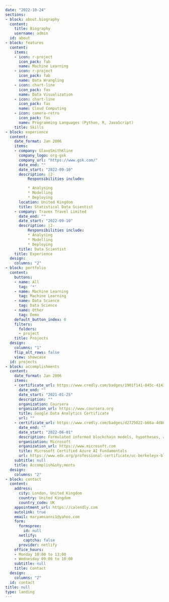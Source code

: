 ```yaml
---
date: "2022-10-24"
sections:
- block: about.biography
  content:
    title: Biography
    username: admin
  id: about
- block: features
  content:
    items:
    - icon: r-project
      icon_pack: fab
      name: Machine Learning
    - icon: r-project
      icon_pack: fab
      name: Data Wrangling
    - icon: chart-line
      icon_pack: fas
      name: Data Visualization
    - icon: chart-line
      icon_pack: fas
      name: Cloud Computing
    - icon: camera-retro
      icon_pack: fas
      name: Programming Languages (Python, R, JavaScript)
    title: Skills
- block: experience
  content:
    date_format: Jan 2006
    items:
    - company: GlaxoSmithKline
      company_logo: org-gsk
      company_url: "https://www.gsk.com/"
      date_end: ""
      date_start: "2022-09-10"
      description: |2-
          Responsibilities include:

          * Analysing
          * Modelling
          * Deploying
      location: United Kingdom
      title: Statistical Data Scientist
    - company: Travex Travel Limited
      date_end: ""
      date_start: "2022-09-10"
      description: |2-
          Responsibilities include:
          * Analysing
          * Modelling
          * Deploying
      title: Data Scientist      
    title: Experience
  design:
    columns: "2"
- block: portfolio
  content:
    buttons:
    - name: All
      tag: '*'
    - name: Machine Learning
      tag: Machine Learning
    - name: Data Science
      tag: Data Science
    - name: Other
      tag: Demo
    default_button_index: 0
    filters:
      folders:
      - project
    title: Projects
  design:
    columns: "1"
    flip_alt_rows: false
    view: showcase
  id: projects
- block: accomplishments
  content:
    date_format: Jan 2006
    items:
    - certificate_url: https://www.credly.com/badges/1901f141-845c-4143-b33b-6b36bcb6c2af/public_url
      date_end: ""
      date_start: "2021-01-25"
      description: ""
      organization: Coursera
      organization_url: https://www.coursera.org
      title: Google Data Analytics Certificate
      url: ""
    - certificate_url: https://www.credly.com/badges/d2725022-b66a-4d80-b250-b26d9ab40714?source=linked_in_profile
      date_end: ""
      date_start: "2022-06-01"
      description: Formulated informed blockchain models, hypotheses, and use cases.
      organization: Microsoft
      organization_url: https://www.microsoft.com
      title: Microsoft Certified Azure AI Fundamentals
      url: https://www.edx.org/professional-certificate/uc-berkeleyx-blockchain-fundamentals
    subtitle: null
    title: Accomplish&shy;ments
  design:
    columns: "2"
- block: contact
  content:
    address:
      city: London, United Kingdom
      country: United Kingdom
      country_code: UK
    appointment_url: https://calendly.com
    autolink: true
    email: maryamsanni1@yahoo.com
    form:
      formspree:
        id: null
      netlify:
        captcha: false
      provider: netlify
    office_hours:
    - Monday 10:00 to 13:00
    - Wednesday 09:00 to 10:00
    subtitle: null
    title: Contact
  design:
    columns: "2"
  id: contact
title: null
type: landing
---
```

